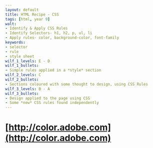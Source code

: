 ```yaml
---
layout: default
title: HTML Recipe - CSS
tags: [html, year 9]
walt:
- Identify & Apply CSS Rules
- Identify Selectors- h1, h2, p, ul, li
- Apply rules- color, background-color, font-family
keywords:
- selector
- rule
- style sheet
wilf_1_levels: E - D
wilf_1_bullets:
- Simple rules applied in a *style* section
wilf_2_levels: C
wilf_2_bullets:
- Sections coloured with some thought to design, using CSS Rules
wilf_3_levels: B - A
wilf_3_bullets:
- Design applied to the page using CSS
- Some *new* CSS rules found independently
---
```


# [http://color.adobe.com](http://color.adobe.com)